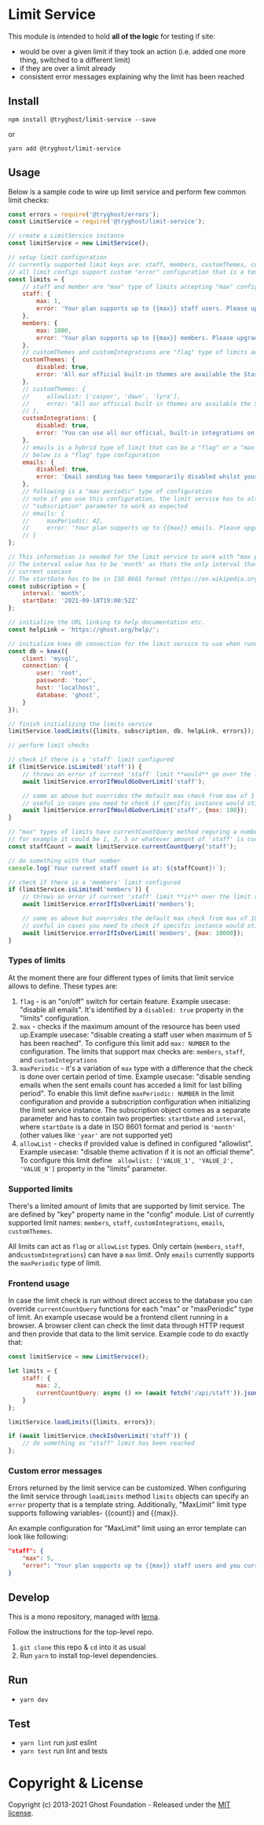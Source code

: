 # Limit Service
This module is intended to hold **all of the logic** for testing if site:
- would be over a given limit if they took an action (i.e. added one more thing, switched to a different limit)
- if they are over a limit already
- consistent error messages explaining why the limit has been reached 

## Install

`npm install @tryghost/limit-service --save`

or

`yarn add @tryghost/limit-service`


## Usage
Below is a sample code to wire up limit service and perform few common limit checks:

```js
const errors = require('@tryghost/errors');
const LimitService = require('@tryghost/limit-service');

// create a LimitService instance
const limitService = new LimitService();

// setup limit configuration
// currently supported limit keys are: staff, members, customThemes, customIntegrations
// all limit configs support custom "error" configuration that is a template string
const limits = {
    // staff and member are "max" type of limits accepting "max" configuration
    staff: {
        max: 1,
        error: 'Your plan supports up to {{max}} staff users. Please upgrade to add more.'
    },
    members: {
        max: 1000,
        error: 'Your plan supports up to {{max}} members. Please upgrade to reenable publishing.'
    },
    // customThemes and customIntegrations are "flag" type of limits accepting disabled boolean configuration
    customThemes: {
        disabled: true,
        error: 'All our official built-in themes are available the Starter plan, if you upgrade to one of our higher tiers you will also be able to edit and upload custom themes for your site.'
    },
    // customThemes: {
    //     allowlist: ['casper', 'dawn', 'lyra'],
    //     error: "All our official built-in themes are available the Starter plan, if you upgrade to one of our higher tiers you will also be able to edit and upload custom themes for your site."
    // },
    customIntegrations: {
        disabled: true,
        error: 'You can use all our official, built-in integrations on the Starter plan. If you upgrade to one of our higher tiers, you’ll also be able to create and edit custom integrations and API keys for advanced workflows.'
    },
    // emails is a hybrid type of limit that can be a "flag" or a "max periodic" type
    // below is a "flag" type configuration
    emails: {
        disabled: true,
        error: 'Email sending has been temporarily disabled whilst your account is under review.'
    },
    // following is a "max periodic" type of configuration
    // note if you use this configuration, the limit service has to also get a 
    // "subscription" parameter to work as expected
    // emails: {
    //     maxPeriodic: 42,
    //     error: 'Your plan supports up to {{max}} emails. Please upgrade to reenable sending emails.'
    // }
};

// This information is needed for the limit service to work with "max periodic" limits
// The interval value has to be 'month' as thats the only interval that was needed for
// current usecase
// The startDate has to be in ISO 8601 format (https://en.wikipedia.org/wiki/ISO_8601)
const subscription = {
    interval: 'month',
    startDate: '2021-09-18T19:00:52Z'
};

// initialize the URL linking to help documentation etc.
const helpLink = 'https://ghost.org/help/';

// initialize knex db connection for the limit service to use when running query checks
const db = knex({
    client: 'mysql',
    connection: {
        user: 'root',
        password: 'toor',
        host: 'localhost',
        database: 'ghost',
    }
});

// finish initializing the limits service
limitService.loadLimits({limits, subscription, db, helpLink, errors});

// perform limit checks

// check if there is a 'staff' limit configured
if (limitService.isLimited('staff')) {
    // throws an error if current 'staff' limit **would** go over the limit set up in configuration (max:1)
    await limitService.errorIfWouldGoOverLimit('staff');

    // same as above but overrides the default max check from max of 1 to 100
    // useful in cases you need to check if specific instance would still be over the limit if the limit changed
    await limitService.errorIfWouldGoOverLimit('staff', {max: 100});
}

// "max" types of limits have currentCountQuery method reguring a number that is currently in use for the limit
// for example it could be 1, 3, 5 or whatever amount of 'staff' is currently in the system
const staffCount = await limitService.currentCountQuery('staff');

// do something with that number
console.log(`Your current staff count is at: ${staffCount}!`);

// check if there is a 'members' limit configured
if (limitService.isLimited('members')) {
    // throws an error if current 'staff' limit **is** over the limit set up in configuration (max: 1000)
    await limitService.errorIfIsOverLimit('members');

    // same as above but overrides the default max check from max of 1000 to 10000
    // useful in cases you need to check if specific instance would still be over the limit if the limit changed
    await limitService.errorIfIsOverLimit('members', {max: 10000});
}
```

### Types of limits
At the moment there are four different types of limits that limit service allows to define. These types are:
1. `flag` - is an "on/off" switch for certain feature. Example usecase: "disable all emails". It's identified by a `disabled: true` property in the "limits" configuration.
2. `max` - checks if the maximum amount of the resource has been used up.Example usecase: "disable creating a staff user when maximum of 5 has been reached". To configure this limit add `max: NUMBER` to the configuration. The limits that support max checks are: `members`, `staff`, and `customIntegrations`
3. `maxPeriodic` - it's a variation of `max` type with a difference that the check is done over certain period of time. Example usecase: "disable sending emails when the sent emails count has acceded a limit for last billing period". To enable this limit define `maxPeriodic: NUMBER` in the limit configuration and provide a subscription configuration when initializing the limit service instance. The subscription object comes as a separate parameter and has to contain two properties: `startDate` and `interval`, where `startDate` is a date in  ISO 8601 format and period is `'month'` (other values like `'year'` are not supported yet)
4. `allowList` - checks if provided value is defined in configured "allowlist". Example usecase: "disable theme activation if it is not an official theme". To configure this limit define ` allowlist: ['VALUE_1', 'VALUE_2', 'VALUE_N']` property in the "limits" parameter. 

### Supported limits
There's a limited amount of limits that are supported by limit service. The are defined by "key" property name in the "config" module. List of currently supported limit names: `members`, `staff`, `customIntegrations`, `emails`, `customThemes`. 

All limits can act as `flag` or `allowList` types. Only certain (`members`, `staff`, and`customIntegrations`) can have a `max` limit. Only `emails` currently supports the `maxPeriodic` type of limit.

### Frontend usage
In case the limit check is run without direct access to the database you can override `currentCountQuery` functions for each "max" or "maxPeriodic" type of limit. An example usecase would be a frontend client running in a browser. A browser client can check the limit data through HTTP request and then provide that data to the limit service. Example code to do exactly that:

```js
const limitService = new LimitService();

let limits = {
    staff: {
        max: 2,
        currentCountQuery: async () => (await fetch('/api/staff')).json().length
    }
};

limitService.loadLimits({limits, errors});

if (await limitService.checkIsOverLimit('staff')) {
    // do something as "staff" limit has been reached
};
```

### Custom error messages
Errors returned by the limit service can be customized. When configuring the limit service through `loadLimits` method `limits` objects can specify an `error` property that is a template string. Additionally, "MaxLimit" limit type supports following variables- {{count}} and {{max}}.

An example configuration for "MaxLimit" limit using an error template can look like following:
```json
"staff": {
    "max": 5,
    "error": "Your plan supports up to {{max}} staff users and you currently have {{count}}. Please upgrade to add more."
}
```

## Develop

This is a mono repository, managed with [lerna](https://lernajs.io/).

Follow the instructions for the top-level repo.
1. `git clone` this repo & `cd` into it as usual
2. Run `yarn` to install top-level dependencies.


## Run

- `yarn dev`


## Test

- `yarn lint` run just eslint
- `yarn test` run lint and tests




# Copyright & License 

Copyright (c) 2013-2021 Ghost Foundation - Released under the [MIT license](LICENSE).

